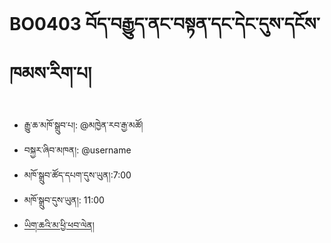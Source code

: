 # BO0403 བོད་བརྒྱུད་ནང་བསྟན་དང་དེང་དུས་དངོས་ཁམས་རིག་པ།
- རྒྱུ་ཆ་མཁོ་སྒྲུབ་པ།: @མཁྱེན་རབ་རྒྱ་མཚོ།
- བསྐྱར་ཞིབ་མཁན།: @username
- མཁོ་སྒྲུབ་ཚོད་དཔག་དུས་ཡུན།:7:00
- མཁོ་སྒྲུབ་དུས་ཡུན།: 11:00
- [ཡིག་ཆའི་མ་ཕྱི་ཕབ་ལེན།](https://github.com/MonlamAI/BO0403/releases/download/403/default.pdf)
